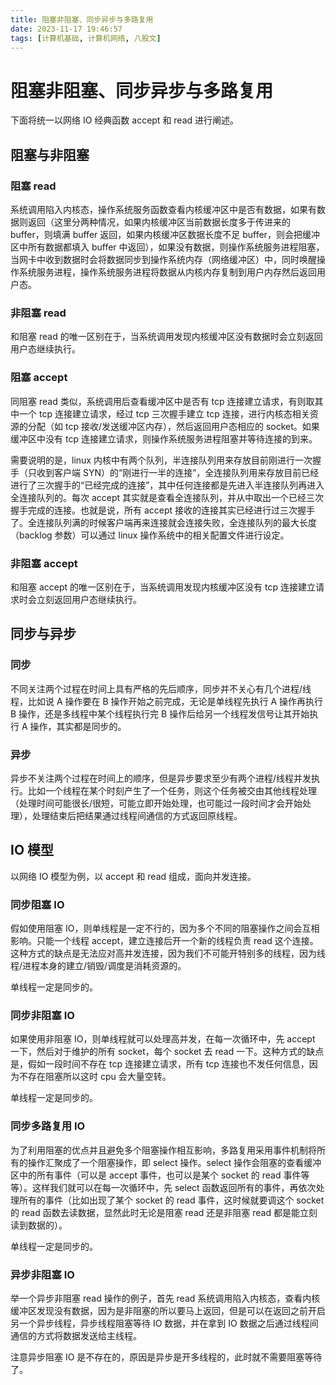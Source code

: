 ```yaml
---
title: 阻塞非阻塞、同步异步与多路复用
date: 2023-11-17 19:46:57
tags: [计算机基础, 计算机网络, 八股文]
---
```


# 阻塞非阻塞、同步异步与多路复用

下面将统一以网络 IO 经典函数 accept 和 read 进行阐述。

## 阻塞与非阻塞

### 阻塞 read

系统调用陷入内核态，操作系统服务函数查看内核缓冲区中是否有数据，如果有数据则返回（这里分两种情况，如果内核缓冲区当前数据长度多于传进来的 buffer，则填满 buffer 返回，如果内核缓冲区数据长度不足 buffer，则会把缓冲区中所有数据都填入 buffer 中返回），如果没有数据，则操作系统服务进程阻塞，当网卡中收到数据时会将数据同步到操作系统内存（网络缓冲区）中，同时唤醒操作系统服务进程，操作系统服务进程将数据从内核内存复制到用户内存然后返回用户态。

### 非阻塞 read

和阻塞 read 的唯一区别在于，当系统调用发现内核缓冲区没有数据时会立刻返回用户态继续执行。

### 阻塞 accept

同阻塞 read 类似，系统调用后查看缓冲区中是否有 tcp 连接建立请求，有则取其中一个 tcp 连接建立请求，经过 tcp 三次握手建立 tcp 连接，进行内核态相关资源的分配（如 tcp 接收/发送缓冲区内存），然后返回用户态相应的 socket。如果缓冲区中没有 tcp 连接建立请求，则操作系统服务进程阻塞并等待连接的到来。

需要说明的是，linux 内核中有两个队列，半连接队列用来存放目前刚进行一次握手（只收到客户端 SYN）的“刚进行一半的连接”，全连接队列用来存放目前已经进行了三次握手的“已经完成的连接”，其中任何连接都是先进入半连接队列再进入全连接队列的。每次 accept 其实就是查看全连接队列，并从中取出一个已经三次握手完成的连接。也就是说，所有 accept 接收的连接其实已经进行过三次握手了。全连接队列满的时候客户端再来连接就会连接失败，全连接队列的最大长度（backlog 参数）可以通过 linux 操作系统中的相关配置文件进行设定。

### 非阻塞 accept

和阻塞 accept 的唯一区别在于，当系统调用发现内核缓冲区没有 tcp 连接建立请求时会立刻返回用户态继续执行。

## 同步与异步

### 同步

不同关注两个过程在时间上具有严格的先后顺序，同步并不关心有几个进程/线程，比如说 A 操作要在 B 操作开始之前完成，无论是单线程先执行 A 操作再执行 B 操作，还是多线程中某个线程执行完 B 操作后给另一个线程发信号让其开始执行 A 操作，其实都是同步的。

### 异步

异步不关注两个过程在时间上的顺序，但是异步要求至少有两个进程/线程并发执行。比如一个线程在某个时刻产生了一个任务，则这个任务被交由其他线程处理（处理时间可能很长/很短，可能立即开始处理，也可能过一段时间才会开始处理），处理结束后把结果通过线程间通信的方式返回原线程。

## IO 模型

以网络 IO 模型为例，以 accept 和 read 组成，面向并发连接。

### 同步阻塞 IO

假如使用阻塞 IO，则单线程是一定不行的，因为多个不同的阻塞操作之间会互相影响。只能一个线程 accept，建立连接后开一个新的线程负责 read 这个连接。这种方式的缺点是无法应对高并发连接，因为我们不可能开特别多的线程，因为线程/进程本身的建立/销毁/调度是消耗资源的。

单线程一定是同步的。

### 同步非阻塞 IO

如果使用非阻塞 IO，则单线程就可以处理高并发，在每一次循环中，先 accept 一下，然后对于维护的所有 socket，每个 socket 去 read 一下。这种方式的缺点是，假如一段时间不存在 tcp 连接建立请求，所有 tcp 连接也不发任何信息，因为不存在阻塞所以这时 cpu 会大量空转。

单线程一定是同步的。

### 同步多路复用 IO

为了利用阻塞的优点并且避免多个阻塞操作相互影响，多路复用采用事件机制将所有的操作汇聚成了一个阻塞操作，即 select 操作。select 操作会阻塞的查看缓冲区中的所有事件（可以是 accept 事件，也可以是某个 socket 的 read 事件等等）。这样我们就可以在每一次循环中，先 select 函数返回所有的事件，再依次处理所有的事件（比如出现了某个 socket 的 read 事件，这时候就要调这个 socket 的 read 函数去读数据，显然此时无论是阻塞 read 还是非阻塞 read 都是能立刻读到数据的）。

单线程一定是同步的。

### 异步非阻塞 IO

举一个异步非阻塞 read 操作的例子，首先 read 系统调用陷入内核态，查看内核缓冲区发现没有数据，因为是非阻塞的所以要马上返回，但是可以在返回之前开启另一个异步线程，异步线程阻塞等待 IO 数据，并在拿到 IO 数据之后通过线程间通信的方式将数据发送给主线程。

注意异步阻塞 IO 是不存在的，原因是异步是开多线程的，此时就不需要阻塞等待了。
